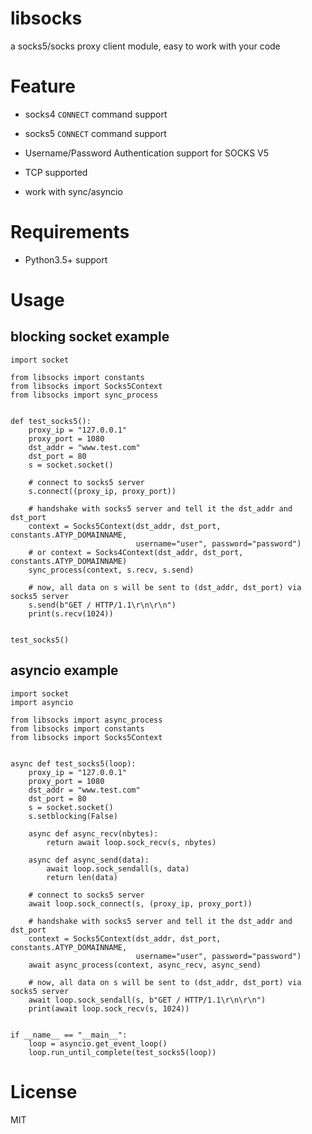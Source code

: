 # libsocks

a socks5/socks proxy client module, easy to work with your code

# Feature

* socks4 `CONNECT` command support

* socks5 `CONNECT` command support

* Username/Password Authentication support for SOCKS V5

* TCP supported

* work with sync/asyncio

# Requirements

* Python3.5+ support

# Usage

## blocking socket example

```
import socket

from libsocks import constants
from libsocks import Socks5Context
from libsocks import sync_process


def test_socks5():
    proxy_ip = "127.0.0.1"
    proxy_port = 1080
    dst_addr = "www.test.com"
    dst_port = 80
    s = socket.socket()

    # connect to socks5 server
    s.connect((proxy_ip, proxy_port))

    # handshake with socks5 server and tell it the dst_addr and dst_port
    context = Socks5Context(dst_addr, dst_port, constants.ATYP_DOMAINNAME,
                            username="user", password="password")
    # or context = Socks4Context(dst_addr, dst_port, constants.ATYP_DOMAINNAME)
    sync_process(context, s.recv, s.send)

    # now, all data on s will be sent to (dst_addr, dst_port) via socks5 server
    s.send(b"GET / HTTP/1.1\r\n\r\n")
    print(s.recv(1024))


test_socks5()
```

## asyncio example

```
import socket
import asyncio

from libsocks import async_process
from libsocks import constants
from libsocks import Socks5Context


async def test_socks5(loop):
    proxy_ip = "127.0.0.1"
    proxy_port = 1080
    dst_addr = "www.test.com"
    dst_port = 80
    s = socket.socket()
    s.setblocking(False)

    async def async_recv(nbytes):
        return await loop.sock_recv(s, nbytes)

    async def async_send(data):
        await loop.sock_sendall(s, data)
        return len(data)

    # connect to socks5 server
    await loop.sock_connect(s, (proxy_ip, proxy_port))

    # handshake with socks5 server and tell it the dst_addr and dst_port
    context = Socks5Context(dst_addr, dst_port, constants.ATYP_DOMAINNAME,
                            username="user", password="password")
    await async_process(context, async_recv, async_send)

    # now, all data on s will be sent to (dst_addr, dst_port) via socks5 server
    await loop.sock_sendall(s, b"GET / HTTP/1.1\r\n\r\n")
    print(await loop.sock_recv(s, 1024))


if __name__ == "__main__":
    loop = asyncio.get_event_loop()
    loop.run_until_complete(test_socks5(loop))
```

# License

MIT
